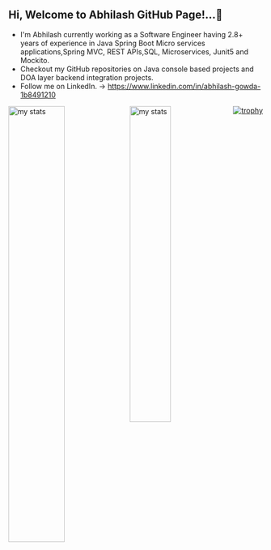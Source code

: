 ## Hi, Welcome to Abhilash GitHub Page!...👋



* I'm Abhilash currently working as a Software Engineer having 2.8+ years of experience in Java Spring Boot Micro services applications,Spring MVC, REST APIs,SQL, Microservices, Junit5 and Mockito. 
* Checkout my GitHub repositories on Java console based projects and DOA layer backend integration projects.
* Follow me on LinkedIn. -> https://www.linkedin.com/in/abhilash-gowda-1b8491210

<image alt="my stats" align="left" width="47%" src="https://github-readme-stats.vercel.app/api?username=abhilashgowda23&show_icons=true"/>

<image  alt="my stats" align="left" width="40%" src="https://github-readme-stats.vercel.app/api/top-langs/?username=abhilashgowda23&layout=compact"/>


[![trophy](https://github-profile-trophy.vercel.app/?username=abhilashgowda23&theme=juicyfresh&row=1&column=10)](https://github.com/abhilashgowda23/github-profile-trophy)



 

